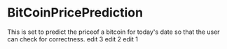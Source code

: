 # BitCoinPricePrediction
This is set to predict the priceof a bitcoin for today's date so that the user can check for correctness.
edit 3
edit 2
edit 1
